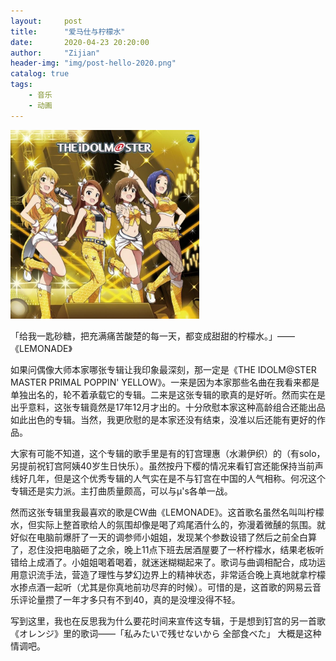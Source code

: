 ```yaml
---
layout:     post
title:      "爱马仕与柠檬水"
date:       2020-04-23 20:20:00
author:     "Zijian"
header-img: "img/post-hello-2020.png"
catalog: true
tags:
    - 音乐
    - 动画
---
```


<img src="\img\post_2020\爱马仕与柠檬水.jpg" width="60%"/>

「给我一匙砂糖，把充满痛苦酸楚的每一天，都变成甜甜的柠檬水。」——《LEMONADE》

 如果问偶像大师本家哪张专辑让我印象最深刻，那一定是《THE IDOLM@STER MASTER PRIMAL POPPIN' YELLOW》。一来是因为本家那些名曲在我看来都是单独出名的，轮不着承载它的专辑。二来是这张专辑的歌真的是好听。然而实在是出乎意料，这张专辑竟然是17年12月才出的。十分欣慰本家这种高龄组合还能出品如此出色的专辑。当然，我更欣慰的是本家还没有结束，没准以后还能有更好的作品。

大家有可能不知道，这个专辑的歌手里是有的钉宫理惠（水濑伊织）的（有solo，另提前祝钉宫阿姨40岁生日快乐）。虽然按丹下樱的情况来看钉宫还能保持当前声线好几年，但是这个优秀专辑的人气实在是不与钉宫在中国的人气相称。何况这个专辑还是实力派。主打曲质量颇高，可以与μ's各单一战。

然而这张专辑里我最喜欢的歌是CW曲《LEMONADE》。这首歌名虽然名叫叫柠檬水，但实际上整首歌给人的氛围却像是喝了鸡尾酒什么的，弥漫着微醺的氛围。就好似在电脑前爆肝了一天的调参师小姐姐，发现某个参数设错了然后之前全白算了，忍住没把电脑砸了之余，晚上11点下班去居酒屋要了一杯柠檬水，结果老板听错给上成酒了。小姐姐喝着喝着，就迷迷糊糊起来了。歌词与曲调相配合，成功运用意识流手法，营造了理性与梦幻边界上的精神状态，非常适合晚上真地就拿柠檬水掺点酒一起听（尤其是你真地前功尽弃的时候）。可惜的是，这首歌的网易云音乐评论量攒了一年才多只有不到40，真的是没埋没得不轻。

写到这里，我也在反思我为什么要花时间来宣传这专辑，于是想到钉宫的另一首歌《オレンジ》里的歌词——「私みたいで残せないから 全部食べた」 大概是这种情调吧。